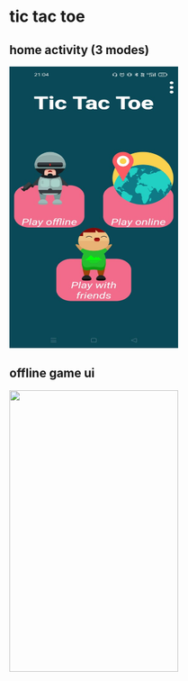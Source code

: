 # tic tac toe 

## home activity (3 modes)
<img src="https://github.com/ayush19283/tic_tac_toe/blob/master/app/game.jpeg" width="300" height="500">

## offline game ui
<img src="https://github.com/ayush19283/tic_tac_toe/blob/master/app/game1.jpeg" width="300" height="500">
